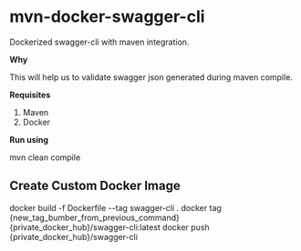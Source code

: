 # mvn-docker-swagger-cli

Dockerized swagger-cli with maven integration.

**Why**

This will help us to validate swagger json generated during maven compile.

**Requisites**

1. Maven
2. Docker

**Run using**

mvn clean compile

## Create Custom Docker Image

docker build -f Dockerfile --tag swagger-cli .
docker tag {new_tag_bumber_from_previous_command} {private_docker_hub}/swagger-cli:latest
docker push {private_docker_hub}/swagger-cli

